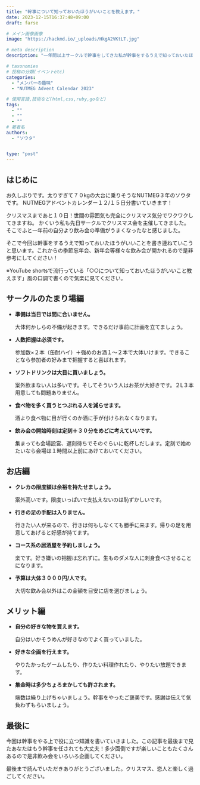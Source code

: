 ```yaml
---
title: "幹事について知っておいたほうがいいことを教えます。"
date: 2023-12-15T16:37:48+09:00
draft: farse

# メイン画像画像
image: "https://hackmd.io/_uploads/HkgA2VKtLT.jpg"

# meta description
description: "一年間以上サークルで幹事をしてきた私が幹事をするうえで知っておいたほうがいいこと教えます。"

# taxonomies
# 投稿の分類(イベントetc)
categories:
  - "メンバーの趣味"
  - "NUTMEG Advent Calendar 2023"

# 使用言語,技術など(html,css,ruby,goなど)
tags:
  - ""
  - ""
  - ""
# 著者名
authors:
  - "ソウタ"


type: "post"
---
```

## はじめに

お久しぶりです。太りすぎて７０kgの大台に乗りそうなNUTMEG３年のソウタです。
NUTMEGアドベントカレンダー１２/１５日分書いていきます！

クリスマスまであと１０日！世間の雰囲気も完全にクリスマス気分でワクワクしてきますね。
かくいう私も先日サークルでクリスマス会を主催してきました。そこでふと一年前の自分より飲み会の準備がうまくなったなと感じました。

そこで今回は幹事をするうえで知っておいたほうがいいことを書き連ねていこうと思います。これからの季節忘年会、新年会等様々な飲み会が開かれるので是非参考にしてください！

※YouTube shortsで流行っている「○○について知っておいたほうがいいこと教えます」風の口調で書くので気楽に見てください。

## サークルのたまり場編

* **準備は当日では間に合いません。**

  大体何かしらの不備が起きます。できるだけ事前に計画を立てましょう。

* **人数把握は必須です。**

  参加数×２本（缶酎ハイ）＋強めのお酒１～２本で大体いけます。できることなら参加者の好みまで把握すると喜ばれます。

* **ソフトドリンクは大目に買いましょう。**

  案外飲まない人は多いです。そしてそういう人はお茶が大好きです。２L３本用意しても問題ありません。

* **食べ物を多く買うとつぶれる人を減らせます。**

  酒より食べ物に目が行くのか酒に手が付けられなくなります。

* **飲み会の開始時刻は定刻＋３０分をめどに考えていいです。**

  集まっても会場設営、遅刻待ちでそのぐらいに乾杯しだします。定刻で始めたいなら会場は１時間以上前にあけておいてください。

## お店編

* **クレカの限度額は余裕を持たせましょう。**
  
  案外高いです。限度いっぱいで支払えないのは恥ずかしいです。

* **行きの足の手配は入りません。**
  
  行きたい人が来るので、行きは何もしなくても勝手に来ます。帰りの足を用意してあげると好感が持てます。

* **コース系の居酒屋を予約しましょう。**

  楽です。好き嫌いの把握は忘れずに。生ものダメな人に刺身食べさせることになります。

* **予算は大体３０００円/人です。**

  大切な飲み会以外はこの金額を目安に店を選びましょう。

## メリット編

* **自分の好きな物を買えます。**
  
  自分はいかそうめんが好きなのでよく買っていました。

* **好きな企画を行えます。**
  
  やりたかったゲームしたり、作りたい料理作れたり、やりたい放題できます。

* **集金時は多少ちょろまかしても許されます。**

  端数は繰り上げちゃいましょう。幹事をやったご褒美です。感謝は伝えて気負わずもらいましょう。

## 最後に

今回は幹事をやる上で役に立つ知識を書いていきました。この記事を最後まで見たあなたはもう幹事を任されても大丈夫！多少面倒ですが楽しいこともたくさんあるので是非飲み会をいろいろ企画してください。

最後まで読んでいただきありがとうございました。クリスマス、恋人と楽しく過ごしてください。
